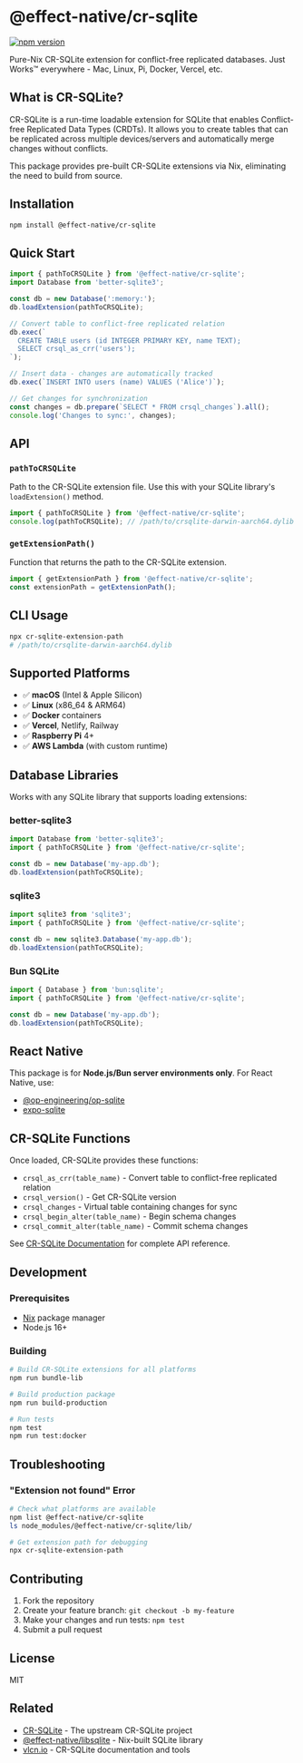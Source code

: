 # @effect-native/cr-sqlite

[![npm version](https://badge.fury.io/js/%40effect-native%2Fcr-sqlite.svg)](https://badge.fury.io/js/%40effect-native%2Fcr-sqlite)

Pure-Nix CR-SQLite extension for conflict-free replicated databases. Just Works™ everywhere - Mac, Linux, Pi, Docker, Vercel, etc.

## What is CR-SQLite?

CR-SQLite is a run-time loadable extension for SQLite that enables Conflict-free Replicated Data Types (CRDTs). It allows you to create tables that can be replicated across multiple devices/servers and automatically merge changes without conflicts.

This package provides pre-built CR-SQLite extensions via Nix, eliminating the need to build from source.

## Installation

```bash
npm install @effect-native/cr-sqlite
```

## Quick Start

```javascript
import { pathToCRSQLite } from '@effect-native/cr-sqlite';
import Database from 'better-sqlite3';

const db = new Database(':memory:');
db.loadExtension(pathToCRSQLite);

// Convert table to conflict-free replicated relation
db.exec(`
  CREATE TABLE users (id INTEGER PRIMARY KEY, name TEXT);
  SELECT crsql_as_crr('users');
`);

// Insert data - changes are automatically tracked
db.exec(`INSERT INTO users (name) VALUES ('Alice')`);

// Get changes for synchronization
const changes = db.prepare(`SELECT * FROM crsql_changes`).all();
console.log('Changes to sync:', changes);
```

## API

### `pathToCRSQLite`

Path to the CR-SQLite extension file. Use this with your SQLite library's `loadExtension()` method.

```javascript
import { pathToCRSQLite } from '@effect-native/cr-sqlite';
console.log(pathToCRSQLite); // /path/to/crsqlite-darwin-aarch64.dylib
```

### `getExtensionPath()`

Function that returns the path to the CR-SQLite extension.

```javascript
import { getExtensionPath } from '@effect-native/cr-sqlite';
const extensionPath = getExtensionPath();
```

## CLI Usage

```bash
npx cr-sqlite-extension-path
# /path/to/crsqlite-darwin-aarch64.dylib
```

## Supported Platforms

- ✅ **macOS** (Intel & Apple Silicon)
- ✅ **Linux** (x86_64 & ARM64)  
- ✅ **Docker** containers
- ✅ **Vercel**, Netlify, Railway
- ✅ **Raspberry Pi** 4+
- ✅ **AWS Lambda** (with custom runtime)

## Database Libraries

Works with any SQLite library that supports loading extensions:

### better-sqlite3
```javascript
import Database from 'better-sqlite3';
import { pathToCRSQLite } from '@effect-native/cr-sqlite';

const db = new Database('my-app.db');
db.loadExtension(pathToCRSQLite);
```

### sqlite3  
```javascript
import sqlite3 from 'sqlite3';
import { pathToCRSQLite } from '@effect-native/cr-sqlite';

const db = new sqlite3.Database('my-app.db');
db.loadExtension(pathToCRSQLite);
```

### Bun SQLite
```javascript
import { Database } from 'bun:sqlite';
import { pathToCRSQLite } from '@effect-native/cr-sqlite';

const db = new Database('my-app.db');
db.loadExtension(pathToCRSQLite);
```

## React Native

This package is for **Node.js/Bun server environments only**. For React Native, use:

- [@op-engineering/op-sqlite](https://www.npmjs.com/package/@op-engineering/op-sqlite)
- [expo-sqlite](https://docs.expo.dev/versions/latest/sdk/sqlite/)

## CR-SQLite Functions

Once loaded, CR-SQLite provides these functions:

- `crsql_as_crr(table_name)` - Convert table to conflict-free replicated relation
- `crsql_version()` - Get CR-SQLite version
- `crsql_changes` - Virtual table containing changes for sync
- `crsql_begin_alter(table_name)` - Begin schema changes
- `crsql_commit_alter(table_name)` - Commit schema changes

See [CR-SQLite Documentation](https://vlcn.io/docs/cr-sqlite/intro) for complete API reference.

## Development

### Prerequisites
- [Nix](https://nixos.org/download.html) package manager
- Node.js 16+

### Building

```bash
# Build CR-SQLite extensions for all platforms
npm run bundle-lib

# Build production package
npm run build-production

# Run tests
npm test
npm run test:docker
```

## Troubleshooting

### "Extension not found" Error

```bash
# Check what platforms are available
npm list @effect-native/cr-sqlite
ls node_modules/@effect-native/cr-sqlite/lib/

# Get extension path for debugging  
npx cr-sqlite-extension-path
```

## Contributing

1. Fork the repository
2. Create your feature branch: `git checkout -b my-feature`
3. Make your changes and run tests: `npm test`
4. Submit a pull request

## License

MIT

## Related

- [CR-SQLite](https://github.com/vlcn-io/cr-sqlite) - The upstream CR-SQLite project
- [@effect-native/libsqlite](https://github.com/effect-native/libsqlite) - Nix-built SQLite library
- [vlcn.io](https://vlcn.io) - CR-SQLite documentation and tools